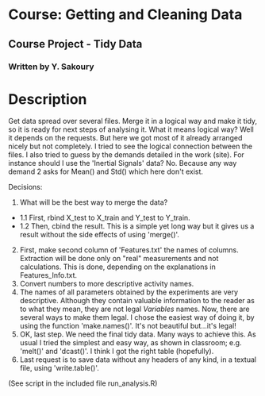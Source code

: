 # Course: Getting and Cleaning Data
## Course Project - Tidy Data
### Written by Y. Sakoury

# Description
Get data spread over several files. Merge it in a logical way and make it tidy, so it is ready for next steps of analysing it. What it means logical way? Well it depends on the requests. But here we got most of it already arranged nicely but not completely. I tried to see the logical connection between the files. I also tried to guess by the demands detailed in the work (site). For instance should I use the 'Inertial Signals' data? No. Because any way demand 2 asks for Mean() and Std() which here don't exist.

Decisions:
1. What will be the best way to merge the data?
+ 1.1 First, rbind X_test to X_train and Y_test to Y_train.
+ 1.2 Then, cbind the result.
This is a simple yet long way but it gives us a result without the side effects of using 'merge()'. 
2. First, make second column of 'Features.txt' the names of columns. Extraction will be done only on "real" measurements and not calculations. This is done, depending on the explanations in Features_Info.txt.
3. Convert numbers to more descriptive activity names.
4. The names of all parameters obtained by the experiments are very descriptive. Although they contain valuable information to the reader as to what they mean, they are not legal *Variables* names. Now, there are several ways to make them legal. I chose the easiest way of doing it, by using the function 'make.names()'. It's not beautiful but...it's legal!
5. OK, last step. We need the final tidy data. Many ways to achieve this. As usual I tried the simplest and easy way, as shown in classroom; e.g. 'melt()' and 'dcast()'. I think I got the right table (hopefully).
6. Last request is to save data without any headers of any kind, in a textual file, using 'write.table()'.

(See script in the included file run_analysis.R)